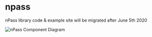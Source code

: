 # npass

nPass library code & example site will be migrated after June 5th 2020

![nPass Component Diagram](https://npass.dev/npass/static/media/npass_component_diagram.png)
